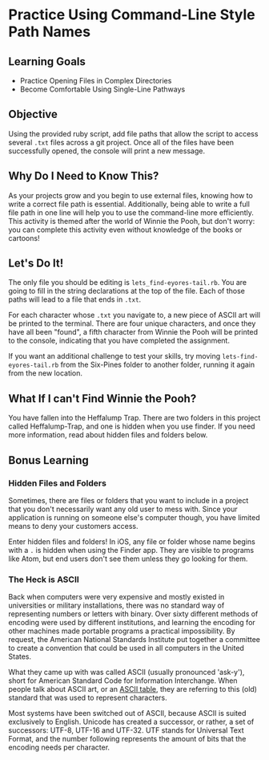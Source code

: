 # Practice Using Command-Line Style Path Names

## Learning Goals

- Practice Opening Files in Complex Directories
- Become Comfortable Using Single-Line Pathways

## Objective

Using the provided ruby script, add file paths that allow the script to access several `.txt` files across a git project. Once all of the files have been successfully opened, the console will print a new message.

## Why Do I Need to Know This?

As your projects grow and you begin to use external files, knowing how to write a correct file path is essential. Additionally, being able to write a full file path in one line will help you to use the command-line more efficiently. This activity is themed after the world of Winnie the Pooh, but don't worry: you can complete this activity even without knowledge of the books or cartoons!

## Let's Do It!

The only file you should be editing is `lets_find-eyores-tail.rb`. You are going to fill in the string declarations at the top of the file. Each of those paths will lead to a file that ends in `.txt`.

For each character whose `.txt` you navigate to, a new piece of ASCII art will be printed to the terminal. There are four unique characters, and once they have all been "found", a fifth character from Winnie the Pooh will be printed to the console, indicating that you have completed the assignment.

If you want an additional challenge to test your skills, try moving `lets-find-eyores-tail.rb` from the Six-Pines folder to another folder, running it again from the new location.

## What If I can't Find Winnie the Pooh?

You have fallen into the Heffalump Trap. There are two folders in this project called Heffalump-Trap, and one is hidden when you use finder. If you need more information, read about hidden files and folders below.

## Bonus Learning

### Hidden Files and Folders

Sometimes, there are files or folders that you want to include in a project that you don't necessarily want any old user to mess with. Since your application is running on someone else's computer though, you have limited means to deny your customers access.

Enter hidden files and folders! In iOS, any file or folder whose name begins with a `.` is hidden when using the Finder app. They are visible to programs like Atom, but end users don't see them unless they go looking for them.

### The Heck is ASCII

Back when computers were very expensive and mostly existed in universities or military installations, there was no standard way of representing numbers or letters with binary. Over sixty different methods of encoding were used by different institutions, and learning the encoding for other machines made portable programs a practical impossibility. By request, the American National Standards Institute put together a committee to create a convention that could be used in all computers in the United States.

What they came up with was called ASCII (usually pronounced 'ask-y'), short for American Standard Code for Information Interchange. When people talk about ASCII art, or an [ASCII table](http://www.asciitable.com/), they are referring to this (old) standard that was used to represent characters.

Most systems have been switched out of ASCII, because ASCII is suited exclusively to English. Unicode has created a successor, or rather, a set of successors: UTF-8, UTF-16 and UTF-32. UTF stands for Universal Text Format, and the number following represents the amount of bits that the encoding needs per character.

